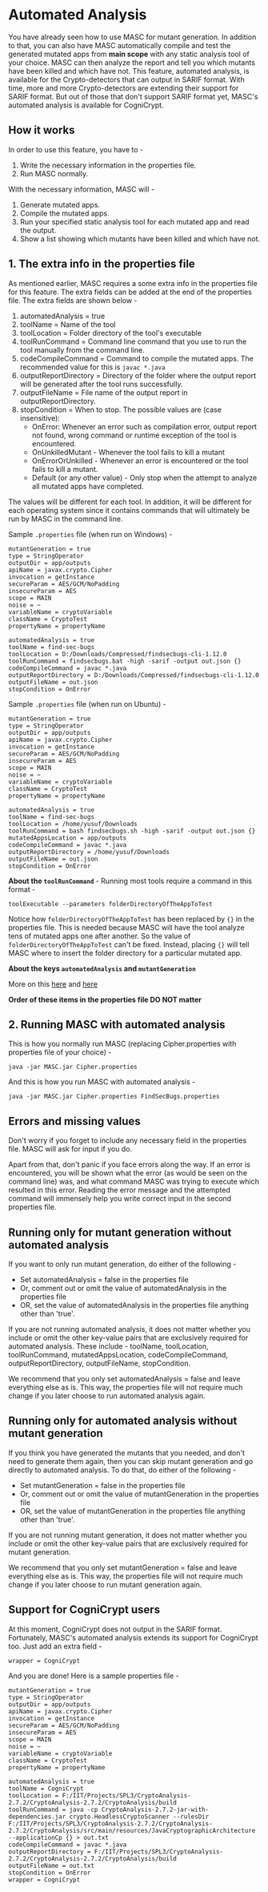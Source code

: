 # Automated Analysis
You have already seen how to use MASC for mutant generation. In addition to that, you can also have MASC automatically compile and test the generated mutated apps from **main scope** with any static analysis tool of your choice. MASC can then analyze the report and tell you which mutants have been killed and which have not. This feature, automated analysis, is available for the Crypto-detectors that can output in SARIF format. With time, more and more Crypto-detectors are extending their support for SARIF format. But out of those that don't support SARIF format yet, MASC's automated analysis is available for CogniCrypt. 

## How it works
In order to use this feature, you have to - 
1. Write the necessary information in the properties file. 
2. Run MASC normally.

With the necessary information, MASC will - 

1. Generate mutated apps.
2. Compile the mutated apps. 
3. Run your specified static analysis tool for each mutated app and read the output.
4. Show a list showing which mutants have been killed and which have not. 

## 1. The extra info in the properties file
As mentioned earlier, MASC requires a some extra info in the properties file for this feature. The extra fields can be added at the end of the properties file. The extra fields are shown below - 

1. automatedAnalysis = true
1. toolName = Name of the tool
2. toolLocation = Folder directory of the tool's executable
3. toolRunCommand = Command line command that you use to run the tool manually from the command line. 
4. codeCompileCommand = Command to compile the mutated apps. The recommended value for this is `javac *.java`
5. outputReportDirectory = Directory of the folder where the output report will be generated after the tool runs successfully.
6. outputFileName = File name of the output report in outputReportDirectory.
7. stopCondition = When to stop. The possible values are (case insensitive):
    - OnError: Whenever an error such as compilation error, output report not found, wrong command or runtime exception of the tool is encountered. 
    - OnUnkilledMutant - Whenever the tool fails to kill a mutant
    - OnErrorOrUnkilled - Whenever an error is encountered or the tool fails to kill a mutant. 
    - Default (or any other value) - Only stop when the attempt to analyze all mutated apps have completed.

The values will be different for each tool. In addition, it will be different for each operating system since it contains commands that will ultimately be run by MASC in the command line. 

Sample `.properties` file (when run on Windows) -

```
mutantGeneration = true
type = StringOperator
outputDir = app/outputs
apiName = javax.crypto.Cipher
invocation = getInstance
secureParam = AES/GCM/NoPadding
insecureParam = AES
scope = MAIN
noise = ~
variableName = cryptoVariable
className = CryptoTest
propertyName = propertyName

automatedAnalysis = true
toolName = find-sec-bugs
toolLocation = D:/Downloads/Compressed/findsecbugs-cli-1.12.0
toolRunCommand = findsecbugs.bat -high -sarif -output out.json {}
codeCompileCommand = javac *.java
outputReportDirectory = D:/Downloads/Compressed/findsecbugs-cli-1.12.0
outputFileName = out.json
stopCondition = OnError
```
Sample `.properties` file (when run on Ubuntu) -

```
mutantGeneration = true
type = StringOperator
outputDir = app/outputs
apiName = javax.crypto.Cipher
invocation = getInstance
secureParam = AES/GCM/NoPadding
insecureParam = AES
scope = MAIN
noise = ~
variableName = cryptoVariable
className = CryptoTest
propertyName = propertyName

automatedAnalysis = true
toolName = find-sec-bugs
toolLocation = /home/yusuf/Downloads
toolRunCommand = bash findsecbugs.sh -high -sarif -output out.json {}
mutatedAppsLocation = app/outputs
codeCompileCommand = javac *.java
outputReportDirectory = /home/yusuf/Downloads
outputFileName = out.json
stopCondition = OnError
```

**About the `toolRunCommand`** - Running most tools require a command in this format - 
``` 
toolExecutable --parameters folderDirectoryOfTheAppToTest
```
Notice how `folderDirectoryOfTheAppToTest` has been replaced by `{}` in the properties file. This is needed because MASC will have the tool analyze tens of mutated apps one after another. So the value of `folderDirectoryOfTheAppToTest` can't be fixed. Instead, placing `{}` will tell MASC where to insert the folder directory for a particular mutated app. 

**About the keys `automatedAnalysis` and `mutantGeneration`**

More on this [here](#running-only-for-mutant-generation-without-automated-analysis) and [here](#running-only-for-automated-analysis-without-mutant-generation)

**Order of these items in the properties file DO NOT matter**

## 2. Running MASC with automated analysis
This is how you normally run MASC (replacing Cipher.properties with properties file of your choice) - 
```
java -jar MASC.jar Cipher.properties
```
And this is how you run MASC with automated analysis -
```
java -jar MASC.jar Cipher.properties FindSecBugs.properties
```

## Errors and missing values
Don't worry if you forget to include any necessary field in the properties file. MASC will ask for input if you do. 

Apart from that, don't panic if you face errors along the way. If an error is encountered, you will be shown what the error (as would be seen on the command line) was, and what command MASC was trying to execute which resulted in this error. Reading the error message and the attempted command will immensely help you write correct input in the second properties file. 

## Running only for mutant generation without automated analysis
If you want to only run mutant generation, do either of the following - 
 - Set automatedAnalysis = false in the properties file
 - Or, comment out or omit the value of automatedAnalysis in the properties file
 - OR, set the value of automatedAnalysis in the properties file anything other than 'true'. 
 
 If you are not running automated analysis, it does not matter whether you include or omit the other key-value pairs that are exclusively required for automated analysis. These include - toolName, toolLocation, toolRunCommand, mutatedAppsLocation, codeCompileCommand, outputReportDirectory, outputFileName,  stopCondition.

 We recommend that you only set automatedAnalysis = false and leave everything else as is. This way, the properties file will not require much change if you later choose to run automated analysis again. 

 ## Running only for automated analysis without mutant generation
If you think you have generated the mutants that you needed, and don't need to generate them again, then you can skip mutant generation and go directly to automated analysis. To do that, do either of the following - 
 - Set mutantGeneration = false in the properties file
 - Or, comment out or omit the value of mutantGeneration in the properties file
 - OR, set the value of mutantGeneration in the properties file anything other than 'true'. 
 
 If you are not running mutant generation, it does not matter whether you include or omit the other key-value pairs that are exclusively required for mutant generation. 

 We recommend that you only set mutantGeneration = false and leave everything else as is. This way, the properties file will not require much change if you later choose to run mutant generation again. 

 ## Support for CogniCrypt users
 At this moment, CogniCrypt does not output in the SARIF format. Fortunately, MASC's automated analysis extends its support for CogniCrypt too. Just add an extra field - 
 ```
 wrapper = CogniCrypt
 ```
 And you are done! Here is a sample properties file - 
```
mutantGeneration = true
type = StringOperator
outputDir = app/outputs
apiName = javax.crypto.Cipher
invocation = getInstance
secureParam = AES/GCM/NoPadding
insecureParam = AES
scope = MAIN
noise = ~
variableName = cryptoVariable
className = CryptoTest
propertyName = propertyName

automatedAnalysis = true
toolName = CogniCrypt
toolLocation = F:/IIT/Projects/SPL3/CryptoAnalysis-2.7.2/CryptoAnalysis-2.7.2/CryptoAnalysis/build
toolRunCommand = java -cp CryptoAnalysis-2.7.2-jar-with-dependencies.jar crypto.HeadlessCryptoScanner --rulesDir F:/IIT/Projects/SPL3/CryptoAnalysis-2.7.2/CryptoAnalysis-2.7.2/CryptoAnalysis/src/main/resources/JavaCryptographicArchitecture --applicationCp {} > out.txt
codeCompileCommand = javac *.java
outputReportDirectory = F:/IIT/Projects/SPL3/CryptoAnalysis-2.7.2/CryptoAnalysis-2.7.2/CryptoAnalysis/build
outputFileName = out.txt
stopCondition = OnError
wrapper = CogniCrypt
```
